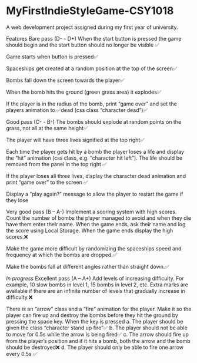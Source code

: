 # MyFirstIndieStyleGame-CSY1018

A web development project assigned during my first year of university.



Features
Bare pass (D- - D+)
When the start button is pressed the game should begin and the start button should no
longer be visible	✅

Game starts when button is pressed✅

Spaceships get created at a random position at the top of the screen✅

Bombs fall down the screen towards the player✅

When the bomb hits the ground (green grass area) it explodes✅

If the player is in the radius of the bomb, print “game over” and set the players animation to ✅dead (css class “character dead”)✅




Good pass (C- - B-)
The bombs should explode at random points on the grass, not all at the same height✅

The player will have three lives signified at the top right✅

Each time the player gets hit by a bomb the player loses a life and display the “hit”
animation (css class, e.g. “character hit left”). The life should be removed from the panel in the top right	✅

If the player loses all three lives, display the character dead animation and print “game over” to the screen	✅

Display a “play again?” message to allow the player to restart the game if they lose	


Very good pass (B – A-)
Implement a scoring system with high scores. Count the number of bombs the player managed to avoid and when they die have them enter their name. When the game ends, ask their name and log the score using Local Storage. When the game ends display the high scores.❌


Make the game more difficult by randomizing the spaceships speed and frequency at which the bombs are dropped.✅


Make the bombs fall at different angles rather than straight down.✅


_In progress_
Excellent pass (A – A+)
Add levels of increasing difficulty. For example, 10 slow bombs in level 1, 15 bombs in level 2, etc. Extra marks are available if there are an infinite number of levels that gradually increase in difficulty.❌

There is an “arrow” class and a “fire” animation for the player. Make it so the player can fire up and destroy the bombs before they hit the ground by pressing the space key. When the key is pressed
a.	The player should be given the class “character stand up fire”✅
b.	The player should not be able to move for 0.5s while the arrow is being fired✅
c.	The arrow should fire up from the player’s position and if it hits a bomb, both the arrow and the bomb should be destroyed❌
d.	The player should only be able to fire one arrow every 0.5s		✅

